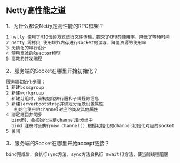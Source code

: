 ## Netty高性能之道

1、为什么都说Netty是高性能的RPC框架？

```html
1 netty 使用了NIO份的方式进行文件传输，提交了CPU的使用率，降低了等待时间
2 netty 零拷贝 使用堆外内存进行socket的读写，降低资源的使用率
3 无锁化的串行设计
4 使用高效的Reactor模型
5 高效的并发编程
```



2、服务端的Socket在哪里开始初始化？

```html
服务端初始化步骤：
1 新建bossgroup
2 新建workgroup
  新建分组时，会初始化执行器和子线程的信息
3 新建serverbootstrap并绑定分组及设置属性
   初始化使用的channel对应的类及其他属性
4 绑定端口并同步
  bind时，会初始化注册channel到分组中
  bind 注册时会执行new channel(),根据初始化的channel初始化对应的socket
5 关闭
```



3、服务端的Socket在哪里开始accept链接？

```html
bind完成后，会执行sync方法，sync方法会执行 await()方法，使当前线程阻塞
```

